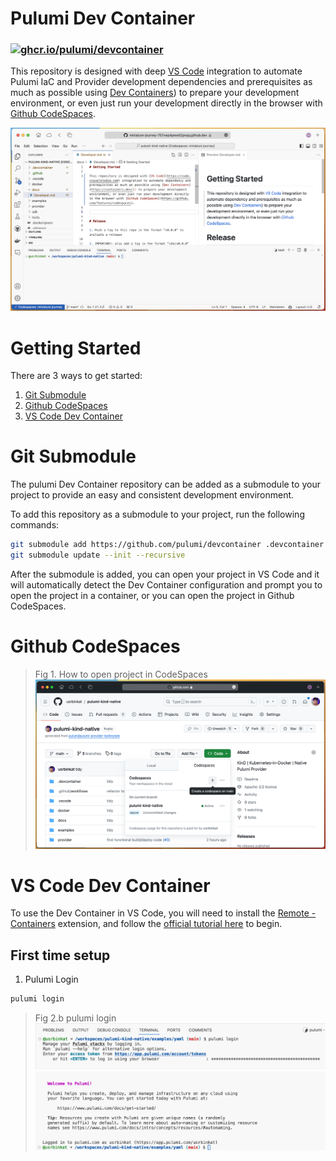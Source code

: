 # Pulumi Dev Container

### [![ghcr.io/pulumi/devcontainer](https://github.com/pulumi/devcontainer/actions/workflows/build.yaml/badge.svg?branch=main)](https://github.com/pulumi/devcontainer/actions/workflows/build.yaml)

This repository is designed with deep [VS Code](https://code.visualstudio.com) integration to automate Pulumi IaC and Provider development dependencies and prerequisites as much as possible using [Dev Containers](https://containers.dev/)) to prepare your development environment, or even just run your development directly in the browser with [Github CodeSpaces](https://github.com/features/codespaces).

![CodeSpaces Screenshot](./.github/assets/codespaces.png)

# Getting Started

There are 3 ways to get started:

1. [Git Submodule](#git-submodule)
1. [Github CodeSpaces](#github-codespaces)
1. [VS Code Dev Container](#vs-code-dev-container)

# Git Submodule

The pulumi Dev Container repository can be added as a submodule to your project to provide an easy and consistent development environment.

To add this repository as a submodule to your project, run the following commands:

```bash
git submodule add https://github.com/pulumi/devcontainer .devcontainer
git submodule update --init --recursive
```

After the submodule is added, you can open your project in VS Code and it will automatically detect the Dev Container configuration and prompt you to open the project in a container, or you can open the project in Github CodeSpaces.

# Github CodeSpaces

> Fig 1. How to open project in CodeSpaces
![How to open repository in CodeSpaces](./.github/assets/gh-open-codespaces.png)

# VS Code Dev Container

To use the Dev Container in VS Code, you will need to install the [Remote - Containers](https://marketplace.visualstudio.com/items?itemName=ms-vscode-remote.remote-containers) extension, and follow the [official tutorial here](https://code.visualstudio.com/docs/devcontainers/tutorial) to begin.

## First time setup

1. Pulumi Login

```bash
pulumi login
```

> Fig 2.b pulumi login
![Pulumi login](./.github/assets/pulumi-login.png)
![Pulumi login complete](./.github/assets/pulumi-login-complete.png)

